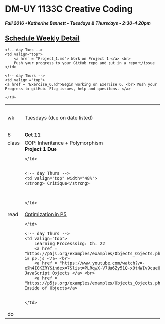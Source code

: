# DM-UY 1133C Creative Coding
##### Fall 2016 • Katherine Bennett • Tuesdays & Thursdays • 2:30-4:20pm 

## [Schedule Weekly Detail](dm1133-C_Calendar.md) 

<table>
<tr>
<td>wk</td>
<td>Tuesdays (due on date listed)</td>
<td>Thursdays (due on date listed)</td>
</tr>

<!-- dates -->
<tr>
  <td valign="top">6</td>
  <td valign="top" width="48%"><strong>Oct 11</strong></td>
  <td valign="top" width="48%"><strong>Oct 13</strong></td>
</tr>

<!-- class -->
<tr>
	<td valign="top">class</td>
	<!-- day Tues -->
	<td valign="top" width="48%">
	OOP: Inheritance + Polymorphism <br> </a>
	<strong> Project 1 Due</strong>

	</td>
	

	<!-- day Thurs -->
	<td valign="top" width="48%">
	<strong> Critique</strong>
		
		
		
	</td>

<!-- homework -->
<tr>
  <td valign="top">read</td>
  	<!-- day Tues -->
  	<td valign="top"> 
		<a href =  "https://github.com/processing/p5.js/wiki/Optimizing-p5.js-Code-for-Performance"> Optimization in P5 </a>
		
			

	</td>

  	<!-- day Thurs -->
  	<td valign="top"> 
  		Learning Processsing: Ch. 22
  		<a href = "https://p5js.org/examples/examples/Objects_Objects.php">Objects in p5.js </a> <br>
  		<a href = "https://www.youtube.com/watch?v=-e5h4IGKZRY&index=7&list=PLRqwX-V7Uu6Zy51Q-x9tMWIv9cueOFTFA"> JavaScript Objects </a> <br>
  		<a href = "https://p5js.org/examples/examples/Objects_Objects.php">Functions Inside of Objects</a>
		
	
  	</td>
 </tr>


 <!-- do -->
<tr>
  <td valign="top">do</td>

	<!-- day Tues -->
 	<td valign="top">
		<a href = "Project_1.md"> Work on Project 1 </a> <br>
		Push your progress to your GitHub repo and put in a report/issue
  	</td>

  	<!-- day Thurs -->
  	<td valign ="top">
  	<a href = "Exercise_6.md">Begin working on Exercise 6. <br> Push your Progress to gitHub. Flag issues, help and quesitons. </a>
		
  	</td>
  	
</tr>

</table>